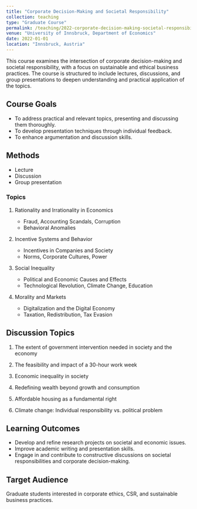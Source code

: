 ```yaml
---
title: "Corporate Decision-Making and Societal Responsibility"
collection: teaching
type: "Graduate Course"
permalink: /teaching/2022-corporate-decision-making-societal-responsibility
venue: "University of Innsbruck, Department of Economics"
date: 2022-01-01
location: "Innsbruck, Austria"
---
```


This course examines the intersection of corporate decision-making and societal responsibility, with a focus on
sustainable and ethical business practices. The course is structured to include lectures, discussions, and group
presentations to deepen understanding and practical application of the topics.

## Course Goals

- To address practical and relevant topics, presenting and discussing them thoroughly.
- To develop presentation techniques through individual feedback.
- To enhance argumentation and discussion skills.

## Methods

- Lecture
- Discussion
- Group presentation

### Topics

1. Rationality and Irrationality in Economics
    - Fraud, Accounting Scandals, Corruption
    - Behavioral Anomalies

2. Incentive Systems and Behavior
    - Incentives in Companies and Society
    - Norms, Corporate Cultures, Power

3. Social Inequality
    - Political and Economic Causes and Effects
    - Technological Revolution, Climate Change, Education

4. Morality and Markets
    - Digitalization and the Digital Economy
    - Taxation, Redistribution, Tax Evasion

## Discussion Topics

1. The extent of government intervention needed in society and the economy


2. The feasibility and impact of a 30-hour work week

3. Economic inequality in society


4. Redefining wealth beyond growth and consumption


5. Affordable housing as a fundamental right


6. Climate change: Individual responsibility vs. political problem


## Learning Outcomes

- Develop and refine research projects on societal and economic issues.
- Improve academic writing and presentation skills.
- Engage in and contribute to constructive discussions on societal responsibilities and corporate decision-making.

## Target Audience

Graduate students interested in corporate ethics, CSR, and sustainable business practices.